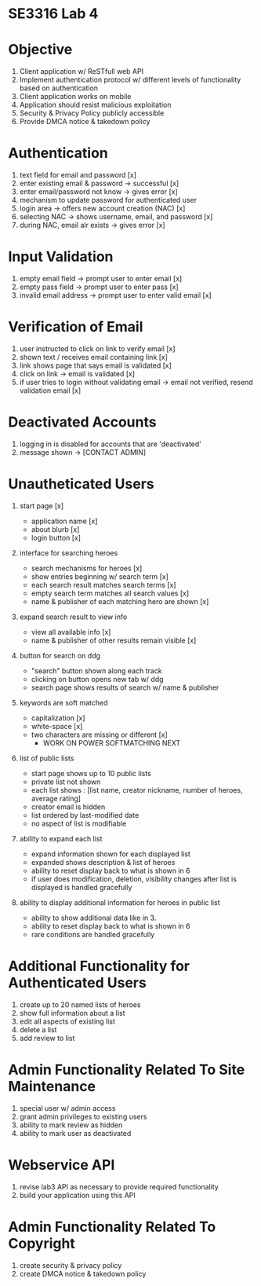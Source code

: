 # SE3316 Lab 4

# Objective
1. Client application w/ ReSTfull web API
2. Implement authentication protocol w/ different levels of functionality based on authentication
3. Client application works on mobile
4. Application should resist malicious exploitation
5. Security & Privacy Policy publicly accessible
6. Provide DMCA notice & takedown policy

# Authentication
1. text field for email and password [x]
2. enter existing email & password -> successful [x]
3. enter email/password not know -> gives error [x]
4. mechanism to update password for authenticated user
5. login area -> offers new account creation (NAC) [x]
6. selecting NAC -> shows username, email, and password [x]
7. during NAC, email alr exists -> gives error [x]

# Input Validation
1. empty email field -> prompt user to enter email [x]
2. empty pass field -> prompt user to enter pass [x]
3. invalid email address -> prompt user to enter valid email [x]

# Verification of Email
1. user instructed to click on link to verify email [x]
2. shown text / receives email containing link [x]
3. link shows page that says email is validated [x]
4. click on link -> email is validated [x]
5. if user tries to login without validating email -> email not verified, resend validation email [x]

# Deactivated Accounts
1. logging in is disabled for accounts that are 'deactivated'
2. message shown -> [CONTACT ADMIN]

# Unautheticated Users
1. start page [x]
    - application name [x]
    - about blurb [x]
    - login button [x]

2. interface for searching heroes
    - search mechanisms for heroes [x]
    - show entries beginning w/ search term [x]
    - each search result matches search terms [x]
    - empty search term matches all search values [x]
    - name & publisher of each matching hero are shown [x]

3. expand search result to view info
    - view all available info [x]
    - name & publisher of other results remain visible [x]

4. button for search on ddg
    - "search" button shown along each track
    - clicking on button opens new tab w/ ddg
    - search page shows results of search w/ name & publisher

5. keywords are soft matched
    - capitalization [x]
    - white-space [x]
    - two characters are missing or different [x]
        - WORK ON POWER SOFTMATCHING NEXT

6. list of public lists
    - start page shows up to 10 public lists
    - private list not shown
    - each list shows : [list name, creator nickname, number of heroes, average rating]
    - creator email is hidden
    - list ordered by last-modified date
    - no aspect of list is modifiable

7. ability to expand each list
    - expand information shown for each displayed list
    - expanded shows description & list of heroes
    - ability to reset display back to what is shown in 6
    - if user does modification, deletion, visibility changes after list is displayed is handled gracefully

8. ability to display additional information for heroes in public list
    - ability to show additional data like in 3.
    - ability to reset display back to what is shown in 6
    - rare conditions are handled gracefully    

# Additional Functionality for Authenticated Users
1. create up to 20 named lists of heroes
2. show full information about a list
3. edit all aspects of existing list
4. delete a list
5. add review to list

# Admin Functionality Related To Site Maintenance
1. special user w/ admin access
2. grant admin privileges to existing users
3. ability to mark review as hidden
4. ability to mark user as deactivated

# Webservice API
1. revise lab3 API as necessary to provide required functionality
2. build your application using this API

# Admin Functionality Related To Copyright
1. create security & privacy policy
2. create DMCA notice & takedown policy